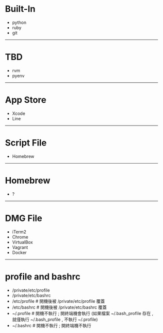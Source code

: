 # Built-In

* python
* ruby
* git

---

# TBD

* rvm
* pyenv

---

# App Store

* Xcode
* Line

---

# Script File

* Homebrew

---

# Homebrew

* ?

---

# DMG File

* iTerm2
* Chrome
* VirtualBox
* Vagrant
* Docker

---

# profile and bashrc
- /private/etc/profile
- /private/etc/bashrc
- /etc/profile # 開機後被 /private/etc/profile 覆蓋
- /etc/bashrc # 開機後被 /private/etc/bashrc 覆蓋
- ~/.profile # 開機不執行 ; 開終端機會執行 (如果檔案 ~/.bash_profile 存在 , 就僅執行 ~/.bash_profile , 不執行 ~/.profile)
- ~/.bashrc # 開機不執行 ; 開終端機不執行

